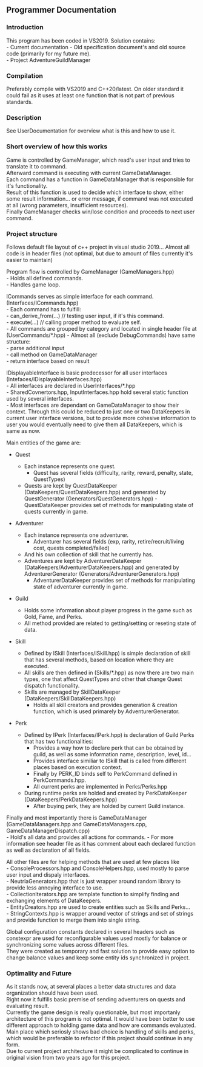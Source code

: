 ## Programmer Documentation

### Introduction
This program has been coded in VS2019. 
Solution contains:  
	- Current documentation 
	- Old specification document's and old source code (primarily for my future me).    
	- Project AdventureGuildManager  

### Compilation
Preferably compile with VS2019 and C++20/latest. 
On older standard it could fail as it uses at least one function that is not part of previous standards.  

### Description  
See UserDocumentation for overview what is this and how to use it.  

### Short overview of how this works
Game is controlled by GameManager, which read's user input and tries to translate it to command.  
Afterward command is executing with current GameDataManager.   
Each command has a function in GameDataManager that is responsible for it's functionality.  
Result of this function is used to decide which interface to show, either some result information... or error message, 
if command was not executed at all (wrong parameters, insufficient resources).  
Finally GameManager checks win/lose condition and proceeds to next user command.  

### Project structure
Follows default file layout of c++ project in visual studio 2019...
Almost all code is in header files (not optimal, but due to amount of files currently it's easier to maintain)

Program flow is controlled by GameManager (GameManagers.hpp)  
	- Holds all defined commands.  
	- Handles game loop.  

ICommands serves as simple interface for each command. (Interfaces/ICommands.hpp)  
	- Each command has to fulfill:  
		- can_derive_from(...) // testing user input, if it's this command.  
		- execute(...) // calling proper method to evaluate self.  
	- All commands are grouped by category and located in single header file at (UserCommands/*.hpp)
		- Almost all (exclude DebugCommands) have same structure:  
			- parse additional input  
			- call method on GameDataManager  
			- return interface based on result  

IDisplayableInterface is basic predecessor for all user interfaces (Intefaces/IDisplayableInterfaces.hpp)  
	- All interfaces are declared in UserInterfaces/*.hpp  
		- SharedCovnertors.hpp, InputInterfaces.hpp hold several static function used by several interfaces.  
		- Most interfaces are dependant on GameDataManager to show their context.
		Through this could be reduced to just one or two DataKeepers in current user interface versions, 
		but to provide more cohesive information to user you would eventually need to give them all DataKeepers, which is same as now.

Main entities of the game are:  
- Quest  
	- Each instance represents one quest.  
		- Quest has several fields (difficulty, rarity, reward, penalty, state, QuestTypes)    
	- Quests are kept by QuestDataKeeper (DataKeepers/QuestDataKeepers.hpp) and generated by QuestGenerator (Generators/QuestGenerators.hpp)
			- QuestDataKeeper provides set of methods for manipulating state of quests currently in game.  

- Adventurer  
	- Each instance represents one adventurer.   
		- Adventurer has several fields (exp, rarity, retire/recruit/living cost, quests completed/failed)  
	- And his own collection of skill that he currently has.  
	- Adventures are kept by AdventurerDataKeeper (DataKeepers/AdventurerDataKeepers.hpp) and generated by AdventurerGenerator (Generators/AdventurerGenerators.hpp)  
		- AdventurerDataKeeper provides set of methods for manipulating state of adventurer currently in game.  

- Guild  
	- Holds some information about player progress in the game such as Gold, Fame, and Perks.  
	- All method provided are related to getting/setting or reseting state of data.  

- Skill  
	- Defined by ISkill (Interfaces/ISkill.hpp) is simple declaration of skill that has several methods, based on location where they are executed.  
	- All skills are then defined in (Skills/*.hpp) as now there are two main types, one that affect QuestTypes and other that change Quest dispatch functionality.   
	- Skills are managed by SkillDataKeeper (DataKeepers/SkillDataKeepers.hpp)    
		- Holds all skill creators and provides generation & creation function, which is used primarely by AdventurerGenerator.  

- Perk  
	- Defined by IPerk (Interfaces/IPerk.hpp) is declaration of Guild Perks that has two functionalities:  
		- Provides a way how to declare perk that can be obtained by guild, as well as some information name, description, level, id...
		- Provides interface similiar to ISkill that is called from different places based on execution context.
		- Finally by PERK_ID binds self to PerkCommand defined in PerkCommands.hpp.
		- All current perks are implemented in Perks/Perks.hpp
	- During runtime perks are holded and created by PerkDataKeeper (DataKeepers/PerkDataKeepers.hpp)
		- After buying perk, they are holded by current Guild instance.

Finally and most importantly there is GameDataManager (GameDataManagers.hpp and GameDataManagers.cpp, GameDataManagerDispatch.cpp)  
	- Hold's all data and provides all actions for commands.
	- For more information see header file as it has comment about each declared function as well as declaration of all fields.

All other files are for helping methods that are used at few places like  
	- ConsoleProcessors.hpp and ConsoleHelpers.hpp, used mostly to parse user input and dispaly interfaces.   
	- NeutrlaGenerators.hpp that is just wrapper around random library to provide less annoying interface to use.   
	- CollectionIterators.hpp are template function to simplify finding and exchanging elements of DataKeepers.   
	- EntityCreators.hpp are used to create entities such as Skills and Perks...   
	- StringContexts.hpp is wrapper around vector of strings and set of strings and provide function to merge them into single string.  

Global configuration constants declared in several headers such as constexpr are used for reconfigurable values used mostly for balance or synchronizing some values across different files.  
They were created as temporary and fast solution to provide easy option to change balance values and keep some entity ids synchronized in project.  

### Optimality and Future  
As it stands now, at several places a better data structures and data organization should have been used.  
Right now it fulfills basic premise of sending adventurers on quests and evaluating result.  
Currently the game design is really questionable, but most importanly architecture of this program is not optimal. 
It would have been better to use different approach to holding game data and how are commands evaluated.  
Main place which seriosly shows bad choice is handling of skills and perks, which would be preferable to refactor if this project should continue in any form.  
Due to current project architecture it might be complicated to continue in original vision from two years ago for this project.
